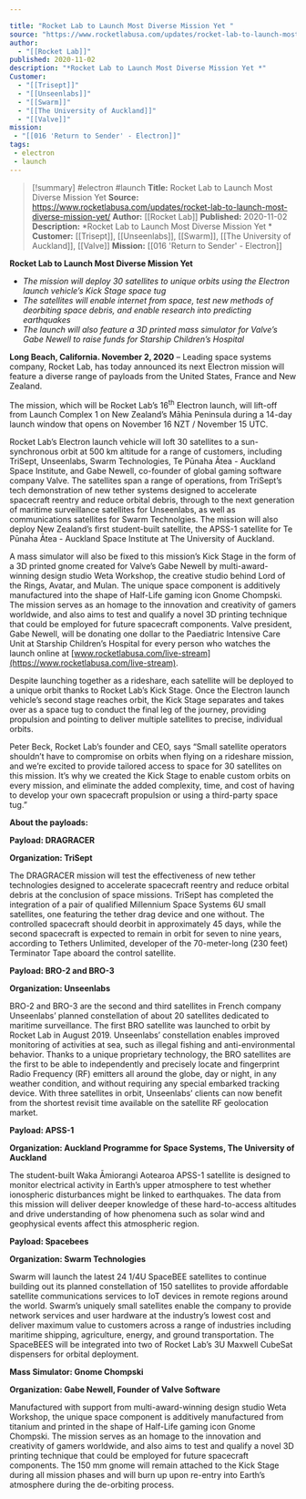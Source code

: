 ```yaml
---

title: "Rocket Lab to Launch Most Diverse Mission Yet "
source: "https://www.rocketlabusa.com/updates/rocket-lab-to-launch-most-diverse-mission-yet/"
author:
  - "[[Rocket Lab]]"
published: 2020-11-02
description: "*Rocket Lab to Launch Most Diverse Mission Yet *"
Customer:
  - "[[Trisept]]"
  - "[[Unseenlabs]]"
  - "[[Swarm]]"
  - "[[The University of Auckland]]"
  - "[[Valve]]"
mission:
 - "[[016 'Return to Sender' - Electron]]"
tags:
 - electron
 - launch
---
```

>[!summary]
#electron #launch
**Title:** Rocket Lab to Launch Most Diverse Mission Yet 
**Source:** https://www.rocketlabusa.com/updates/rocket-lab-to-launch-most-diverse-mission-yet/
**Author:** [[Rocket Lab]]
**Published:** 2020-11-02
**Description:** *Rocket Lab to Launch Most Diverse Mission Yet *
**Customer:** [[Trisept]], [[Unseenlabs]], [[Swarm]], [[The University of Auckland]], [[Valve]]
**Mission:** [[016 'Return to Sender' - Electron]]

**Rocket Lab to Launch Most Diverse Mission Yet** 

- *The mission will deploy 30 satellites to unique orbits using the Electron launch vehicle’s Kick Stage space tug*
- *The satellites will enable internet from space, test new methods of deorbiting space debris, and enable research into predicting earthquakes*
- *The launch will also feature a 3D printed mass simulator for Valve’s Gabe Newell to raise funds for Starship Children’s Hospital*

**Long Beach, California. November 2, 2020** – Leading space systems company, Rocket Lab, has today announced its next Electron mission will feature a diverse range of payloads from the United States, France and New Zealand.

The mission, which will be Rocket Lab’s 16<sup>th</sup> Electron launch, will lift-off from Launch Complex 1 on New Zealand’s Māhia Peninsula during a 14-day launch window that opens on November 16 NZT / November 15 UTC. 

Rocket Lab’s Electron launch vehicle will loft 30 satellites to a sun-synchronous orbit at 500 km altitude for a range of customers, including TriSept, Unseenlabs, Swarm Technologies, Te Pūnaha Ātea - Auckland Space Institute, and Gabe Newell, co-founder of global gaming software company Valve. The satellites span a range of operations, from TriSept’s tech demonstration of new tether systems designed to accelerate spacecraft reentry and reduce orbital debris, through to the next generation of maritime surveillance satellites for Unseenlabs, as well as communications satellites for Swarm Technolgies. The mission will also deploy New Zealand’s first student-built satellite, the APSS-1 satellite for Te Pūnaha Ātea - Auckland Space Institute at The University of Auckland.

A mass simulator will also be fixed to this mission’s Kick Stage in the form of a 3D printed gnome created for Valve’s Gabe Newell by multi-award-winning design studio Weta Workshop, the creative studio behind Lord of the Rings, Avatar, and Mulan. The unique space component is additively manufactured into the shape of Half-Life gaming icon Gnome Chompski. The mission serves as an homage to the innovation and creativity of gamers worldwide, and also aims to test and qualify a novel 3D printing technique that could be employed for future spacecraft components. Valve president, Gabe Newell, will be donating one dollar to the Paediatric Intensive Care Unit at Starship Children’s Hospital for every person who watches the launch online at [www.rocketlabusa.com/live-stream](https://www.rocketlabusa.com/live-stream).

Despite launching together as a rideshare, each satellite will be deployed to a unique orbit thanks to Rocket Lab’s Kick Stage. Once the Electron launch vehicle’s second stage reaches orbit, the Kick Stage separates and takes over as a space tug to conduct the final leg of the journey, providing propulsion and pointing to deliver multiple satellites to precise, individual orbits.

Peter Beck, Rocket Lab’s founder and CEO, says “Small satellite operators shouldn’t have to compromise on orbits when flying on a rideshare mission, and we’re excited to provide tailored access to space for 30 satellites on this mission. It’s why we created the Kick Stage to enable custom orbits on every mission, and eliminate the added complexity, time, and cost of having to develop your own spacecraft propulsion or using a third-party space tug.”

**About the payloads:**

**Payload: DRAGRACER**

**Organization: TriSept**

The DRAGRACER mission will test the effectiveness of new tether technologies designed to accelerate spacecraft reentry and reduce orbital debris at the conclusion of space missions. TriSept has completed the integration of a pair of qualified Millennium Space Systems 6U small satellites, one featuring the tether drag device and one without. The controlled spacecraft should deorbit in approximately 45 days, while the second spacecraft is expected to remain in orbit for seven to nine years, according to Tethers Unlimited, developer of the 70-meter-long (230 feet) Terminator Tape aboard the control satellite.

**Payload: BRO-2 and BRO-3**

**Organization: Unseenlabs**

BRO-2 and BRO-3 are the second and third satellites in French company Unseenlabs’ planned constellation of about 20 satellites dedicated to maritime surveillance. The first BRO satellite was launched to orbit by Rocket Lab in August 2019. Unseenlabs’ constellation enables improved monitoring of activities at sea, such as illegal fishing and anti-environmental behavior. Thanks to a unique proprietary technology, the BRO satellites are the first to be able to independently and precisely locate and fingerprint Radio Frequency (RF) emitters all around the globe, day or night, in any weather condition, and without requiring any special embarked tracking device. With three satellites in orbit, Unseenlabs’ clients can now benefit from the shortest revisit time available on the satellite RF geolocation market.

**Payload: APSS-1**

**Organization: Auckland Programme for Space Systems, The University of Auckland**

The student-built Waka Āmiorangi Aotearoa APSS-1 satellite is designed to monitor electrical activity in Earth’s upper atmosphere to test whether ionospheric disturbances might be linked to earthquakes. The data from this mission will deliver deeper knowledge of these hard-to-access altitudes and drive understanding of how phenomena such as solar wind and geophysical events affect this atmospheric region.

**Payload: Spacebees**

**Organization: Swarm Technologies**

Swarm will launch the latest 24 1/4U SpaceBEE satellites to continue building out its planned constellation of 150 satellites to provide affordable satellite communications services to IoT devices in remote regions around the world. Swarm’s uniquely small satellites enable the company to provide network services and user hardware at the industry’s lowest cost and deliver maximum value to customers across a range of industries including maritime shipping, agriculture, energy, and ground transportation. The SpaceBEES will be integrated into two of Rocket Lab’s 3U Maxwell CubeSat dispensers for orbital deployment.

**Mass Simulator: Gnome Chompski**

**Organization: Gabe Newell, Founder of Valve Software**

Manufactured with support from multi-award-winning design studio Weta Workshop, the unique space component is additively manufactured from titanium and printed in the shape of Half-Life gaming icon Gnome Chompski. The mission serves as an homage to the innovation and creativity of gamers worldwide, and also aims to test and qualify a novel 3D printing technique that could be employed for future spacecraft components. The 150 mm gnome will remain attached to the Kick Stage during all mission phases and will burn up upon re-entry into Earth’s atmosphere during the de-orbiting process.